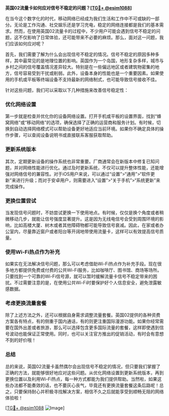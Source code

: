 **英国02流量卡如何应对信号不稳定的问题？[[TG💪+ @esim1088](https://t.me/s/esim1088)]**

在当今这个数字化的时代，移动网络已经成为我们生活和工作中不可或缺的一部分。无论是工作沟通、社交娱乐还是学习充电，稳定的网络连接都是我们的基本需求。然而，在使用英国02流量卡的过程中，不少用户可能会遇到信号不稳定的问题，这不仅影响了日常体验，还可能带来不必要的麻烦。那么，面对这一问题，我们应该如何应对呢？

首先，我们需要了解为什么会出现信号不稳定的情况。信号不稳定的原因多种多样，其中最常见的是地理位置的影响。英国作为一个岛国，地形复杂多样，城市与乡村之间的信号覆盖情况差异较大。特别是在一些偏远地区或者建筑物密集的地方，信号容易受到干扰或削弱。此外，设备本身的性能也是一个重要因素。如果使用的手机或平板等终端设备不支持最新的网络制式，也可能导致信号接收不佳。

针对这些问题，我们可以采取以下几种措施来改善信号稳定性：

### 优化网络设置

第一步就是检查并优化你的设备网络设置。打开手机或平板的设置界面，找到“蜂窝网络”或“移动网络”的选项，确保选择了正确的运营商和服务计划。有时候，切换到自动选择网络模式可以帮助设备更好地适应当前环境。如果你不确定具体的操作步骤，可以查阅设备说明书或直接联系客服获取帮助。

### 更新系统版本

其次，定期更新设备的操作系统也非常重要。厂商通常会在新版本中修复已知问题，并对网络性能进行优化。通过及时更新系统，不仅可以提升整体性能，还能增强对网络信号的兼容性。对于iOS用户来说，可以通过“设置”>“通用”>“软件更新”来进行升级；而对于安卓用户，则需要进入“设置”>“关于手机”>“系统更新”来完成操作。

### 更换位置尝试

当发现信号问题时，不妨尝试更换一下使用地点。有时候，仅仅是换个角度或者稍微移动几步，就能让信号强度显著提升。这是因为无线电信号会受到周围环境的影响，比如高楼大厦、树木或者其他障碍物都可能导致信号衰减。因此，在家或者办公室内，尽量靠近窗户或者阳台等开阔地带使用流量卡，这样可以有效提高信号质量。

### 使用Wi-Fi热点作为补充

如果实在无法解决信号问题，那么可以考虑借助Wi-Fi热点作为补充手段。现在很多地方都提供免费或付费的公共Wi-Fi服务，比如咖啡厅、图书馆、商场等场所。只要找到一个可靠的Wi-Fi信号源，就可以暂时缓解流量卡信号不稳定带来的困扰。不过需要注意的是，在使用公共Wi-Fi时要保护好个人信息安全，避免泄露敏感数据。

### 考虑更换流量套餐

除了上述方法之外，还可以根据自身需求调整流量套餐。英国02提供的各种资费方案各有特点，有的侧重于国内通话，有的则更注重国际漫游功能。如果你经常需要在国外出差或者旅游，那么可以选择包含更多国际流量的套餐，这样即使遇到信号波动也能保证正常使用。同时，也可以关注官方推出的促销活动，有时会有意想不到的好价哦！

### 总结

总的来说，英国02流量卡虽然偶尔会出现信号不稳定的情况，但只要我们掌握了正确的方法，就能够很好地应对这些问题。从优化网络设置到更新系统版本，再到更换位置以及利用Wi-Fi热点，每一种方式都能为我们提供帮助。当然啦，如果这些办法都不能奏效的话，也不要灰心丧气，毕竟还有更换流量套餐这条后路呢！总之，只要保持耐心并积极寻找解决方案，相信不久之后就能享受到顺畅无阻的网络体验啦！

[[TG💪+ @esim1088](https://t.me/s/esim1088) ![Image](https://i.postimg.cc/4NQfJmqS/Snipaste-2025-05-13-00-14-12.png)]